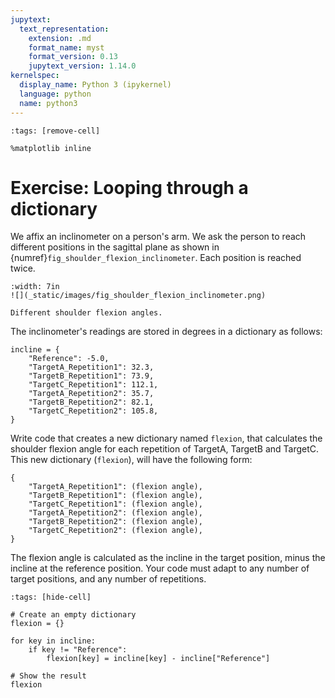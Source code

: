```yaml
---
jupytext:
  text_representation:
    extension: .md
    format_name: myst
    format_version: 0.13
    jupytext_version: 1.14.0
kernelspec:
  display_name: Python 3 (ipykernel)
  language: python
  name: python3
---
```


```{code-cell} ipython3
:tags: [remove-cell]

%matplotlib inline
```

# Exercise: Looping through a dictionary

We affix an inclinometer on a person's arm. We ask the person to reach different positions in the sagittal plane as shown in {numref}`fig_shoulder_flexion_inclinometer`. Each position is reached twice.

```{figure-md} fig_shoulder_flexion_inclinometer
:width: 7in
![](_static/images/fig_shoulder_flexion_inclinometer.png)

Different shoulder flexion angles.
```

The inclinometer's readings are stored in degrees in a dictionary as follows:

```{code-cell} ipython3
incline = {
    "Reference": -5.0,
    "TargetA_Repetition1": 32.3,
    "TargetB_Repetition1": 73.9,
    "TargetC_Repetition1": 112.1,
    "TargetA_Repetition2": 35.7,
    "TargetB_Repetition2": 82.1,
    "TargetC_Repetition2": 105.8,
}
```

Write code that creates a new dictionary named `flexion`, that calculates the shoulder flexion angle for each repetition of TargetA, TargetB and TargetC. This new dictionary (`flexion`), will have the following form:

```
{
    "TargetA_Repetition1": (flexion angle),
    "TargetB_Repetition1": (flexion angle),
    "TargetC_Repetition1": (flexion angle),
    "TargetA_Repetition2": (flexion angle),
    "TargetB_Repetition2": (flexion angle),
    "TargetC_Repetition2": (flexion angle),
}
```

The flexion angle is calculated as the incline in the target position, minus the incline at the reference position. Your code must adapt to any number of target positions, and any number of repetitions.

```{code-cell} ipython3
:tags: [hide-cell]

# Create an empty dictionary
flexion = {}

for key in incline:
    if key != "Reference":
        flexion[key] = incline[key] - incline["Reference"]

# Show the result
flexion
```
